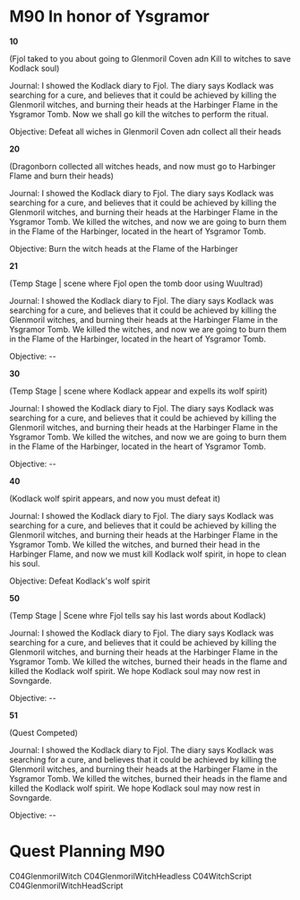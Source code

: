 # M90 In honor of Ysgramor

**10**

(Fjol taked to you about going to Glenmoril Coven adn Kill to witches to save Kodlack soul)

Journal:
I showed the Kodlack diary to Fjol. The diary says Kodlack was searching for a cure, and believes that it could be achieved by killing the Glenmoril witches, and burning their heads at the Harbinger Flame in the Ysgramor Tomb. Now we shall go kill the witches to perform the ritual.

Objective:
Defeat all wiches in Glenmoril Coven adn collect all their heads


**20**

(Dragonborn collected all witches heads, and now must go to Harbinger Flame and burn their heads)

Journal:
I showed the Kodlack diary to Fjol. The diary says Kodlack was searching for a cure, and believes that it could be achieved by killing the Glenmoril witches, and burning their heads at the Harbinger Flame in the Ysgramor Tomb. We killed the witches, and now we are going to burn them in the Flame of the Harbinger, located in the heart of Ysgramor Tomb.

Objective:
Burn the witch heads at the Flame of the Harbinger


**21**

(Temp Stage | scene where Fjol open the tomb door using Wuultrad)

Journal:
I showed the Kodlack diary to Fjol. The diary says Kodlack was searching for a cure, and believes that it could be achieved by killing the Glenmoril witches, and burning their heads at the Harbinger Flame in the Ysgramor Tomb. We killed the witches, and now we are going to burn them in the Flame of the Harbinger, located in the heart of Ysgramor Tomb.

Objective: --


**30**

(Temp Stage | scene where Kodlack appear and expells its wolf spirit)

Journal:
I showed the Kodlack diary to Fjol. The diary says Kodlack was searching for a cure, and believes that it could be achieved by killing the Glenmoril witches, and burning their heads at the Harbinger Flame in the Ysgramor Tomb. We killed the witches, and now we are going to burn them in the Flame of the Harbinger, located in the heart of Ysgramor Tomb.

Objective: --


**40**

(Kodlack wolf spirit appears, and now you must defeat it)

Journal:
I showed the Kodlack diary to Fjol. The diary says Kodlack was searching for a cure, and believes that it could be achieved by killing the Glenmoril witches, and burning their heads at the Harbinger Flame in the Ysgramor Tomb. We killed the witches, and burned their head in the Harbinger Flame, and now we must kill Kodlack wolf spirit, in hope to clean his soul.

Objective:
Defeat Kodlack's wolf spirit


**50**

(Temp Stage | Scene whre Fjol tells say his last words about Kodlack)

Journal:
I showed the Kodlack diary to Fjol. The diary says Kodlack was searching for a cure, and believes that it could be achieved by killing the Glenmoril witches, and burning their heads at the Harbinger Flame in the Ysgramor Tomb. We killed the witches, burned their heads in the flame and killed the Kodlack wolf spirit. We hope Kodlack soul may now rest in Sovngarde. 

Objective: --


**51**

(Quest Competed)

Journal:
I showed the Kodlack diary to Fjol. The diary says Kodlack was searching for a cure, and believes that it could be achieved by killing the Glenmoril witches, and burning their heads at the Harbinger Flame in the Ysgramor Tomb. We killed the witches, burned their heads in the flame and killed the Kodlack wolf spirit. We hope Kodlack soul may now rest in Sovngarde. 

Objective: --


# Quest Planning M90

C04GlenmorilWitch
C04GlenmorilWitchHeadless
C04WitchScript
C04GlenmorilWitchHeadScript


